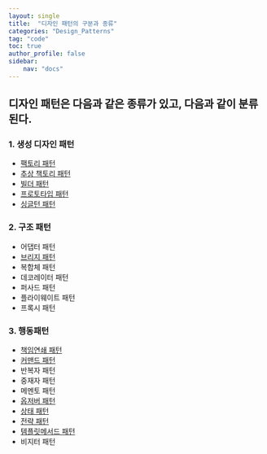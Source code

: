```yaml
---
layout: single
title:  "디자인 패턴의 구분과 종류"
categories: "Design_Patterns"
tag: "code"
toc: true
author_profile: false
sidebar:
    nav: "docs"
---
```


## 디자인 패턴은 다음과 같은 종류가 있고, 다음과 같이 분류된다.  


### 1. 생성 디자인 패턴  
- [팩토리 패턴](https://gihak111.github.io/design_patterns/2024/10/15/Design_Patterns_2_upload.html)    
- [추상 책토리 패턴](https://gihak111.github.io/design_patterns/2024/10/18/Design_Patterns_3_upload.html)  
- [빌더 패턴](https://gihak111.github.io/design_patterns/2024/10/19/Design_Patterns_4_upload.html)  
- [프로토타입 패턴](https://gihak111.github.io/design_patterns/2024/11/06/Design_Patterns_6_upload.html)  
- [싱글턴 패턴](https://gihak111.github.io/design_patterns/2024/10/14/Design_Patterns_1_upload.html)    

### 2. 구조 패턴  
- 어댑터 패턴  
- [브리지 패턴](https://gihak111.github.io/design_patterns/2024/11/21/Design_Patterns_12_upload.html)  
- 복합체 패턴  
- 데코레이터 패턴  
- 퍼사드 패턴  
- 플라이웨이트 패턴  
- 프록시 패턴  

### 3. 행동패턴  
- [책임연쇄 패턴](https://gihak111.github.io/design_patterns/2024/11/20/Design_Patterns_11_upload.html)  
- [커맨드 패턴](https://gihak111.github.io/design_patterns/2024/11/19/Design_Patterns_10_upload.html)  
- 반복자 패턴  
- 중재자 패턴  
- 메멘토 패턴  
- [옵저버 패턴](https://gihak111.github.io/design_patterns/2024/11/16/Design_Patterns_7_upload.html)  
- [상태 패턴](https://gihak111.github.io/design_patterns/2024/11/17/Design_Patterns_8_upload.html)  
- [전략 패턴](https://gihak111.github.io/design_patterns/2024/11/03/Design_Patterns_5_upload.html)   
- [템플릿메서드 패턴](https://gihak111.github.io/design_patterns/2024/11/18/Design_Patterns_9_upload.html)  
- 비지터 패턴  